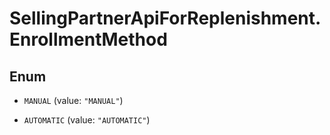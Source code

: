 # SellingPartnerApiForReplenishment.EnrollmentMethod

## Enum


* `MANUAL` (value: `"MANUAL"`)

* `AUTOMATIC` (value: `"AUTOMATIC"`)


